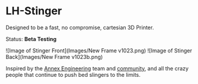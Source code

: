 ﻿# LH-Stinger
Designed to be a fast, no compromise, cartesian 3D Printer. 

Status: **Beta Testing**

![Image of Stinger Front](Images/New  Frame v1023.png)
![Image of Stinger Back](Images/New  Frame v1023b.png)


Inspired by the [Annex Engineering](https://github.com/Annex-Engineering) team and [community](https://discord.com/invite/MzTR3zE), and all the crazy people that continue to push bed slingers to the limits.
